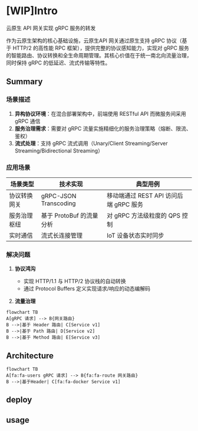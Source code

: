 # [WIP]Intro
云原生 API 网关实现 gRPC 服务的转发 

作为云原生架构的核心基础设施，云原生API 网关通过原生支持 gRPC 协议（基于 HTTP/2 的高性能 RPC 框架），提供完整的协议感知能力，实现对 gRPC 服务的智能路由、协议转换和全生命周期管理。其核心价值在于统一南北向流量治理，同时保持 gRPC 的低延迟、流式传输等特性。

## Summary
### 场景描述
1. **异构协议环境**：在混合部署架构中，前端使用 RESTful API 而微服务间采用 gRPC 通信
2. **服务治理需求**：需要对 gRPC 流量实施精细化的服务治理策略（熔断、限流、鉴权）
3. **流式处理**：支持 gRPC 流式调用（Unary/Client Streaming/Server Streaming/Bidirectional Streaming）

### 应用场景
| 场景类型 | 技术实现 | 典型用例 |
|---------|--------|---------|
| 协议转换网关 | gRPC-JSON Transcoding | 移动端通过 REST API 访问后端 gRPC 服务 |
| 服务治理枢纽 | 基于 ProtoBuf 的流量分析 | 对 gRPC 方法级粒度的 QPS 控制 |
| 实时通信 | 流式长连接管理 | IoT 设备状态实时同步 |

### 解决问题
1. **协议鸿沟**  
   - 实现 HTTP/1.1 与 HTTP/2 协议栈的自动转换
   - 通过 Protocol Buffers 定义实现请求/响应的动态编解码

2. **流量治理**  
```mermaid
flowchart TB
A[gRPC 请求] --> B{网关路由}
B -->|基于 Header 路由| C[Service v1]
B -->|基于 Path 路由| D[Service v2]
B -->|基于 Method 路由| E[Service v3]
```


## Architecture
```mermaid
flowchart TB
A[fa:fa-users gRPC 请求] --> B{fa:fa-route 网关路由}
B -->|基于Header| C[fa:fa-docker Service v1]
```
	

## deploy

## usage
